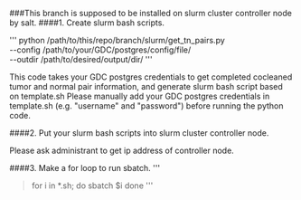 ###This branch is supposed to be installed on slurm cluster controller node by salt.
####1. Create slurm bash scripts.

'''
python /path/to/this/repo/branch/slurm/get_tn_pairs.py \
--config /path/to/your/GDC/postgres/config/file/ \
--outdir /path/to/desired/output/dir/
'''

This code takes your GDC postgres credentials to get completed cocleaned tumor and normal pair information, and generate slurm bash script based on template.sh
Please manually add your GDC postgres credentials in template.sh (e.g. "username" and "password") before running the python code.

####2. Put your slurm bash scripts into slurm cluster controller node.

Please ask administrant to get ip address of controller node.

####3. Make a for loop to run sbatch.
'''
>for i in *.sh;
>do
>sbatch $i
>done
'''
